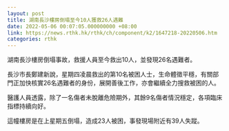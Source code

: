 ```yaml
---
layout: post
title: 湖南長沙樓房倒塌至今10人獲救26人遇難
date: 2022-05-06 00:07:05.000000000 +08:00
link: https://news.rthk.hk/rthk/ch/component/k2/1647218-20220506.htm
categories: rthk
---
```


湖南長沙樓房倒塌事故，救援人員至今救出10人，並發現26名遇難者。

長沙市長鄭建新說，星期四凌晨救出的第10名被困人士，生命體徵平穩，有關部門正加快核實26名遇難者的身份，展開善後工作，亦會繼續全力搜救被困的人。

醫護人員透露，除了一名傷者未脫離危險期外，其餘9名傷者情況穩定，各項臨床指標持續向好。 

這幢樓房是在上星期五倒塌，造成23人被困，事發現場附近有39人失蹤。
